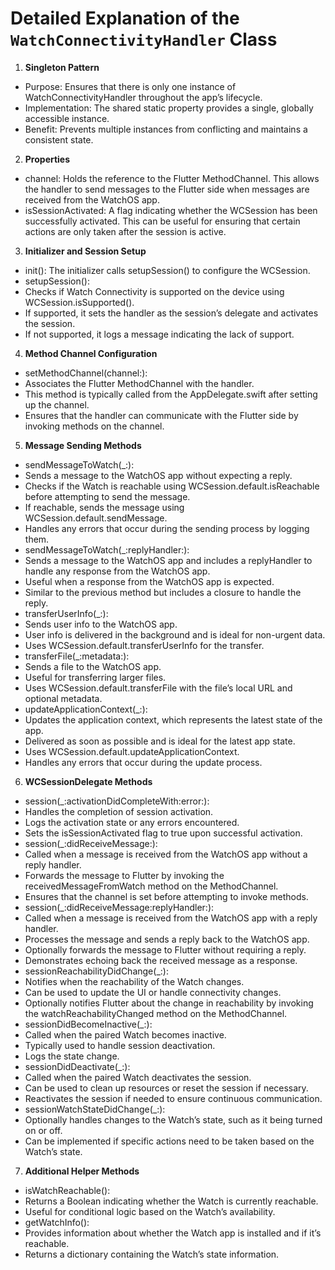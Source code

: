 # Detailed Explanation of the `WatchConnectivityHandler` Class

1. **Singleton Pattern**

- Purpose: Ensures that there is only one instance of WatchConnectivityHandler throughout the app’s lifecycle.
- Implementation: The shared static property provides a single, globally accessible instance.
- Benefit: Prevents multiple instances from conflicting and maintains a consistent state.

2. **Properties**

- channel: Holds the reference to the Flutter MethodChannel. This allows the handler to send messages to the Flutter side when messages are received from the WatchOS app.
- isSessionActivated: A flag indicating whether the WCSession has been successfully activated. This can be useful for ensuring that certain actions are only taken after the session is active.

3. **Initializer and Session Setup**

- init(): The initializer calls setupSession() to configure the WCSession.
- setupSession():
- Checks if Watch Connectivity is supported on the device using WCSession.isSupported().
- If supported, it sets the handler as the session’s delegate and activates the session.
- If not supported, it logs a message indicating the lack of support.

4. **Method Channel Configuration**

- setMethodChannel(channel:):
- Associates the Flutter MethodChannel with the handler.
- This method is typically called from the AppDelegate.swift after setting up the channel.
- Ensures that the handler can communicate with the Flutter side by invoking methods on the channel.

5. **Message Sending Methods**

- sendMessageToWatch(_:):
- Sends a message to the WatchOS app without expecting a reply.
- Checks if the Watch is reachable using WCSession.default.isReachable before attempting to send the message.
- If reachable, sends the message using WCSession.default.sendMessage.
- Handles any errors that occur during the sending process by logging them.
- sendMessageToWatch(_:replyHandler:):
- Sends a message to the WatchOS app and includes a replyHandler to handle any response from the WatchOS app.
- Useful when a response from the WatchOS app is expected.
- Similar to the previous method but includes a closure to handle the reply.
- transferUserInfo(_:):
- Sends user info to the WatchOS app.
- User info is delivered in the background and is ideal for non-urgent data.
- Uses WCSession.default.transferUserInfo for the transfer.
- transferFile(_:metadata:):
- Sends a file to the WatchOS app.
- Useful for transferring larger files.
- Uses WCSession.default.transferFile with the file’s local URL and optional metadata.
- updateApplicationContext(_:):
- Updates the application context, which represents the latest state of the app.
- Delivered as soon as possible and is ideal for the latest app state.
- Uses WCSession.default.updateApplicationContext.
- Handles any errors that occur during the update process.

6. **WCSessionDelegate Methods**

- session(_:activationDidCompleteWith:error:):
- Handles the completion of session activation.
- Logs the activation state or any errors encountered.
- Sets the isSessionActivated flag to true upon successful activation.
- session(_:didReceiveMessage:):
- Called when a message is received from the WatchOS app without a reply handler.
- Forwards the message to Flutter by invoking the receivedMessageFromWatch method on the MethodChannel.
- Ensures that the channel is set before attempting to invoke methods.
- session(_:didReceiveMessage:replyHandler:):
- Called when a message is received from the WatchOS app with a reply handler.
- Processes the message and sends a reply back to the WatchOS app.
- Optionally forwards the message to Flutter without requiring a reply.
- Demonstrates echoing back the received message as a response.
- sessionReachabilityDidChange(_:):
- Notifies when the reachability of the Watch changes.
- Can be used to update the UI or handle connectivity changes.
- Optionally notifies Flutter about the change in reachability by invoking the watchReachabilityChanged method on the MethodChannel.
- sessionDidBecomeInactive(_:):
- Called when the paired Watch becomes inactive.
- Typically used to handle session deactivation.
- Logs the state change.
- sessionDidDeactivate(_:):
- Called when the paired Watch deactivates the session.
- Can be used to clean up resources or reset the session if necessary.
- Reactivates the session if needed to ensure continuous communication.
- sessionWatchStateDidChange(_:):
- Optionally handles changes to the Watch’s state, such as it being turned on or off.
- Can be implemented if specific actions need to be taken based on the Watch’s state.

7. **Additional Helper Methods**

- isWatchReachable():
- Returns a Boolean indicating whether the Watch is currently reachable.
- Useful for conditional logic based on the Watch’s availability.
- getWatchInfo():
- Provides information about whether the Watch app is installed and if it’s reachable.
- Returns a dictionary containing the Watch’s state information.

